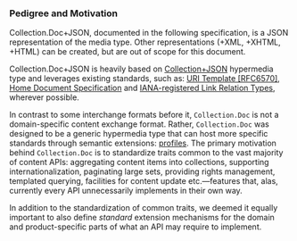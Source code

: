 ### Pedigree and Motivation

Collection.Doc+JSON, documented in the following specification, is a JSON representation of the media type. Other representations (+XML, +XHTML, +HTML) can be created, but are out of scope for this document.

Collection.Doc+JSON is heavily based on [Collection+JSON](http://amundsen.com/media-types/collection/format/) hypermedia type and  leverages existing standards, such as: [URI Template [RFC6570]](http://tools.ietf.org/html/rfc6570), [Home Document Specification](http://tools.ietf.org/html/draft-nottingham-json-home-03) and [IANA-registered Link Relation Types](http://www.iana.org/assignments/link-relations/link-relations.xhtml), wherever possible.

In contrast to some interchange formats before it, `Collection.Doc` is not a domain-specific content exchange format. Rather, `Collection.Doc` was designed to be a generic hypermedia type that can host more specific standards through semantic extensions: [profiles](http://tools.ietf.org/html/rfc6906). The primary motivation behind `Collection.Doc` is to standardize traits common to the vast majority of content APIs: aggregating content items into collections, supporting internationalization, paginating large sets, providing rights management, templated querying, facilities for content update etc.—features that, alas, currently every API unnecessarily implements in their own way. 

In addition to the standardization of common traits, we deemed it equally important to also define *standard* extension mechanisms for the domain and product-specific parts of what an API may require to implement.

